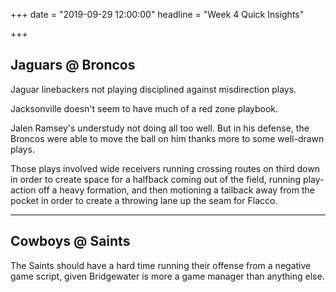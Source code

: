 +++
date = "2019-09-29 12:00:00"
headline = "Week 4 Quick Insights"

+++
## Jaguars @ Broncos

Jaguar linebackers not playing disciplined against misdirection plays.

Jacksonville doesn't seem to have much of a red zone playbook.

Jalen Ramsey's understudy not doing all too well. But in his defense, the Broncos were able to move the ball on him thanks more to some well-drawn plays. 

Those plays involved wide receivers running crossing routes on third down in order to create space for a halfback coming out of the field, running play-action off a heavy formation, and then motioning a tailback away from the pocket in order to create a throwing lane up the seam for Flacco.

***

## Cowboys @ Saints

The Saints should have a hard time running their offense from a negative game script, given Bridgewater is more a game manager than anything else.